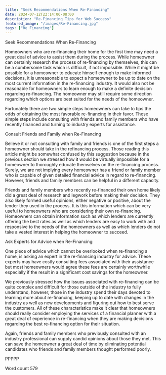 ```yaml
---
title: "Seek Recommendations When Re-Financing"
date: 2024-07-12T22:14:06-08:00
description: "Re-Financing Tips for Web Success"
featured_image: "/images/Re-Financing.jpg"
tags: ["Re Financing"]
---
```


Seek Recommendations When Re-Financing

Homeowners who are re-financing their home for the first time may need a great deal of advice to assist them during the process. While homeowner can certainly research the process of re-financing by themselves, this can be a cumbersome task which is difficult, if not impossible. While it might be possible for a homeowner to educate himself enough to make informed decisions, it is unreasonable to expect a homeowner to be up to date on the most current information in the re-financing industry. It would also not be reasonable for homeowners to learn enough to make a definite decision regarding re-financing. The homeowner may still require some direction regarding which options are best suited for the needs of the homeowner. 

Fortunately there are two simple steps homeowners can take to tips the odds of obtaining the most favorable re-financing in their favor. These simple steps include consulting with friends and family members who have recently financed and turning to industry experts for assistance. 

Consult Friends and Family when Re-Financing

Believe it or not consulting with family and friends is one of the first steps a homeowner should take in the refinancing process. Those reading this article might be somewhat confused by this suggestion because in the previous section we stressed how it would be virtually impossible for a homeowner to thoroughly educate themselves on the re-financing process. Surely, we are not implying every homeowner has a friend or family member who is capable of given detailed financial advice in regard to re-financing. However, friends and family members can be helpful in a different capacity.

Friends and family members who recently re-financed their own home likely did a great deal of research and legwork before making their decision. They also likely formed useful opinions, either negative or positive, about the lender they used in the process. It is this information which can be very useful to homeowners who are considering their own re-financing. Homeowners can obtain information such as which lenders are currently offering the best rates as well as which lenders are easy to work with and responsive to the needs of the homeowners as well as which lenders do not take a vested interest in helping the homeowner to succeed. 

Ask Experts for Advice when Re-Financing

One piece of advice which cannot be overlooked when re-financing a home, is asking an expert in the re-financing industry for advice. These experts may have costly consulting fees associated with their assistance but most homeowners would agree these fees are certainly worthwhile especially if the result in a significant cost savings for the homeowner. 

We previously stressed how the issues associated with re-financing can be quite complex and difficult for those outside of the industry to fully understand, however, those in the industry spend their days devoted to learning more about re-financing, keeping up to date with changes in the industry as well as new developments and figuring out how to best serve the customers. All of these characteristics make it clear that homeowners should really consider employing the services of a financial planner with a great deal of experience in re-financing when they are making decisions regarding the best re-financing option for their situation. 

Again, friends and family members who previously consulted with an industry professional can supply candid opinions about those they met. This can save the homeowner a great deal of time by eliminating potential candidates who friends and family members thought performed poorly.

PPPPP

Word count 579


